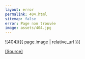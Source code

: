 ```yaml
---
layout: error
permalink: 404.html
sitemap: false
error: Page non trouvée
image: assets/404.jpg
---
```

![404]({{ page.image | relative_url }})

[[Source]](https://www.flickr.com/photos/aparis/24652325933/in/photolist-DyrBCi-aDevaF-6UmnaP-7bbdEY-4UcrXp-6ufPfV-2jsYgC-dvteLi-8qgNWm-8XMakx-4ZNDKw-8XM8Zr-4UgtAS-j97Uz-bo4Qx9-8XM8QX-o5Vf69-8XQd3U-b6PW3-f9gt14-dNbNMk-88b9bA-bAYNAe-s9pV8-a4eALG-HvRQV1-7Jmrer-cGxnNA-dtC9KG-a4c342-2jTRVS-95UrYB-eFMhy6-6gHGYi-59k4Vt-a4biJV-bJ8fj-7Si4Y7-ea4SFC-2Xzy2a-5PPspY-aeuJ4X-a4bEs8-k62Gw1-3JvnQY-f8npEj-f888VM-89NC7Z-e9YcdX-qf1VPE)
